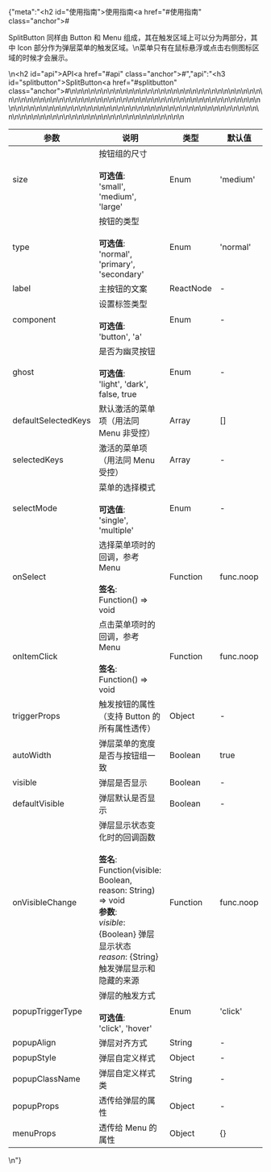 {"meta":"<h2 id=\"&#x4F7F;&#x7528;&#x6307;&#x5357;\">&#x4F7F;&#x7528;&#x6307;&#x5357;<a href=\"#&#x4F7F;&#x7528;&#x6307;&#x5357;\" class=\"anchor\">#</a></h2><p>SplitButton &#x540C;&#x6837;&#x7531; Button &#x548C; Menu &#x7EC4;&#x6210;&#xFF0C;&#x5176;&#x5728;&#x89E6;&#x53D1;&#x533A;&#x57DF;&#x4E0A;&#x53EF;&#x4EE5;&#x5206;&#x4E3A;&#x4E24;&#x90E8;&#x5206;&#xFF0C;&#x5176;&#x4E2D; Icon &#x90E8;&#x5206;&#x4F5C;&#x4E3A;&#x5F39;&#x5C42;&#x83DC;&#x5355;&#x7684;&#x89E6;&#x53D1;&#x533A;&#x57DF;&#x3002;\n&#x83DC;&#x5355;&#x53EA;&#x6709;&#x5728;&#x9F20;&#x6807;&#x60AC;&#x6D6E;&#x6216;&#x70B9;&#x51FB;&#x53F3;&#x4FA7;&#x56FE;&#x6807;&#x533A;&#x57DF;&#x7684;&#x65F6;&#x5019;&#x624D;&#x4F1A;&#x5C55;&#x793A;&#x3002;</p>\n<h2 id=\"api\">API<a href=\"#api\" class=\"anchor\">#</a></h2>","api":"<h3 id=\"splitbutton\">SplitButton<a href=\"#splitbutton\" class=\"anchor\">#</a></h3><table>\n<thead>\n<tr>\n<th>&#x53C2;&#x6570;</th>\n<th>&#x8BF4;&#x660E;</th>\n<th>&#x7C7B;&#x578B;</th>\n<th>&#x9ED8;&#x8BA4;&#x503C;</th>\n</tr>\n</thead>\n<tbody>\n<tr>\n<td>size</td>\n<td>&#x6309;&#x94AE;&#x7EC4;&#x7684;&#x5C3A;&#x5BF8;<br><br><strong>&#x53EF;&#x9009;&#x503C;</strong>:<br>&apos;small&apos;, &apos;medium&apos;, &apos;large&apos;</td>\n<td>Enum</td>\n<td>&apos;medium&apos;</td>\n</tr>\n<tr>\n<td>type</td>\n<td>&#x6309;&#x94AE;&#x7684;&#x7C7B;&#x578B;<br><br><strong>&#x53EF;&#x9009;&#x503C;</strong>:<br>&apos;normal&apos;, &apos;primary&apos;, &apos;secondary&apos;</td>\n<td>Enum</td>\n<td>&apos;normal&apos;</td>\n</tr>\n<tr>\n<td>label</td>\n<td>&#x4E3B;&#x6309;&#x94AE;&#x7684;&#x6587;&#x6848;</td>\n<td>ReactNode</td>\n<td>-</td>\n</tr>\n<tr>\n<td>component</td>\n<td>&#x8BBE;&#x7F6E;&#x6807;&#x7B7E;&#x7C7B;&#x578B;<br><br><strong>&#x53EF;&#x9009;&#x503C;</strong>:<br>&apos;button&apos;, &apos;a&apos;</td>\n<td>Enum</td>\n<td>-</td>\n</tr>\n<tr>\n<td>ghost</td>\n<td>&#x662F;&#x5426;&#x4E3A;&#x5E7D;&#x7075;&#x6309;&#x94AE;<br><br><strong>&#x53EF;&#x9009;&#x503C;</strong>:<br>&apos;light&apos;, &apos;dark&apos;, false, true</td>\n<td>Enum</td>\n<td>-</td>\n</tr>\n<tr>\n<td>defaultSelectedKeys</td>\n<td>&#x9ED8;&#x8BA4;&#x6FC0;&#x6D3B;&#x7684;&#x83DC;&#x5355;&#x9879;&#xFF08;&#x7528;&#x6CD5;&#x540C; Menu &#x975E;&#x53D7;&#x63A7;&#xFF09;</td>\n<td>Array</td>\n<td>[]</td>\n</tr>\n<tr>\n<td>selectedKeys</td>\n<td>&#x6FC0;&#x6D3B;&#x7684;&#x83DC;&#x5355;&#x9879;&#xFF08;&#x7528;&#x6CD5;&#x540C; Menu &#x53D7;&#x63A7;&#xFF09;</td>\n<td>Array</td>\n<td>-</td>\n</tr>\n<tr>\n<td>selectMode</td>\n<td>&#x83DC;&#x5355;&#x7684;&#x9009;&#x62E9;&#x6A21;&#x5F0F;<br><br><strong>&#x53EF;&#x9009;&#x503C;</strong>:<br>&apos;single&apos;, &apos;multiple&apos;</td>\n<td>Enum</td>\n<td>-</td>\n</tr>\n<tr>\n<td>onSelect</td>\n<td>&#x9009;&#x62E9;&#x83DC;&#x5355;&#x9879;&#x65F6;&#x7684;&#x56DE;&#x8C03;&#xFF0C;&#x53C2;&#x8003; Menu<br><br><strong>&#x7B7E;&#x540D;</strong>:<br>Function() =&gt; void</td>\n<td>Function</td>\n<td>func.noop</td>\n</tr>\n<tr>\n<td>onItemClick</td>\n<td>&#x70B9;&#x51FB;&#x83DC;&#x5355;&#x9879;&#x65F6;&#x7684;&#x56DE;&#x8C03;&#xFF0C;&#x53C2;&#x8003; Menu<br><br><strong>&#x7B7E;&#x540D;</strong>:<br>Function() =&gt; void</td>\n<td>Function</td>\n<td>func.noop</td>\n</tr>\n<tr>\n<td>triggerProps</td>\n<td>&#x89E6;&#x53D1;&#x6309;&#x94AE;&#x7684;&#x5C5E;&#x6027;&#xFF08;&#x652F;&#x6301; Button &#x7684;&#x6240;&#x6709;&#x5C5E;&#x6027;&#x900F;&#x4F20;&#xFF09;</td>\n<td>Object</td>\n<td>-</td>\n</tr>\n<tr>\n<td>autoWidth</td>\n<td>&#x5F39;&#x5C42;&#x83DC;&#x5355;&#x7684;&#x5BBD;&#x5EA6;&#x662F;&#x5426;&#x4E0E;&#x6309;&#x94AE;&#x7EC4;&#x4E00;&#x81F4;</td>\n<td>Boolean</td>\n<td>true</td>\n</tr>\n<tr>\n<td>visible</td>\n<td>&#x5F39;&#x5C42;&#x662F;&#x5426;&#x663E;&#x793A;</td>\n<td>Boolean</td>\n<td>-</td>\n</tr>\n<tr>\n<td>defaultVisible</td>\n<td>&#x5F39;&#x5C42;&#x9ED8;&#x8BA4;&#x662F;&#x5426;&#x663E;&#x793A;</td>\n<td>Boolean</td>\n<td>-</td>\n</tr>\n<tr>\n<td>onVisibleChange</td>\n<td>&#x5F39;&#x5C42;&#x663E;&#x793A;&#x72B6;&#x6001;&#x53D8;&#x5316;&#x65F6;&#x7684;&#x56DE;&#x8C03;&#x51FD;&#x6570;<br><br><strong>&#x7B7E;&#x540D;</strong>:<br>Function(visible: Boolean, reason: String) =&gt; void<br><strong>&#x53C2;&#x6570;</strong>:<br><em>visible</em>: {Boolean} &#x5F39;&#x5C42;&#x663E;&#x793A;&#x72B6;&#x6001;<br><em>reason</em>: {String} &#x89E6;&#x53D1;&#x5F39;&#x5C42;&#x663E;&#x793A;&#x548C;&#x9690;&#x85CF;&#x7684;&#x6765;&#x6E90;</td>\n<td>Function</td>\n<td>func.noop</td>\n</tr>\n<tr>\n<td>popupTriggerType</td>\n<td>&#x5F39;&#x5C42;&#x7684;&#x89E6;&#x53D1;&#x65B9;&#x5F0F;<br><br><strong>&#x53EF;&#x9009;&#x503C;</strong>:<br>&apos;click&apos;, &apos;hover&apos;</td>\n<td>Enum</td>\n<td>&apos;click&apos;</td>\n</tr>\n<tr>\n<td>popupAlign</td>\n<td>&#x5F39;&#x5C42;&#x5BF9;&#x9F50;&#x65B9;&#x5F0F;</td>\n<td>String</td>\n<td>-</td>\n</tr>\n<tr>\n<td>popupStyle</td>\n<td>&#x5F39;&#x5C42;&#x81EA;&#x5B9A;&#x4E49;&#x6837;&#x5F0F;</td>\n<td>Object</td>\n<td>-</td>\n</tr>\n<tr>\n<td>popupClassName</td>\n<td>&#x5F39;&#x5C42;&#x81EA;&#x5B9A;&#x4E49;&#x6837;&#x5F0F;&#x7C7B;</td>\n<td>String</td>\n<td>-</td>\n</tr>\n<tr>\n<td>popupProps</td>\n<td>&#x900F;&#x4F20;&#x7ED9;&#x5F39;&#x5C42;&#x7684;&#x5C5E;&#x6027;</td>\n<td>Object</td>\n<td>-</td>\n</tr>\n<tr>\n<td>menuProps</td>\n<td>&#x900F;&#x4F20;&#x7ED9; Menu &#x7684;&#x5C5E;&#x6027;</td>\n<td>Object</td>\n<td>{}</td>\n</tr>\n</tbody>\n</table>\n"}